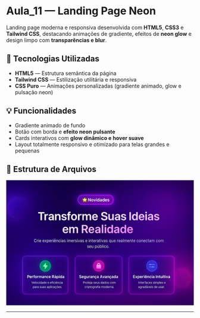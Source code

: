 
# Aula_11 — Landing Page Neon

Landing page moderna e responsiva desenvolvida com **HTML5**, **CSS3** e **Tailwind CSS**, destacando animações de gradiente, efeitos de **neon glow** e design limpo com **transparências e blur**.

## 🧠 Tecnologias Utilizadas
- **HTML5** — Estrutura semântica da página  
- **Tailwind CSS** — Estilização utilitária e responsiva  
- **CSS Puro** — Animações personalizadas (gradiente animado, glow e pulsação neon)  

## 💡 Funcionalidades
- Gradiente animado de fundo  
- Botão com borda e **efeito neon pulsante**  
- Cards interativos com **glow dinâmico e hover suave**  
- Layout totalmente responsivo e otimizado para telas grandes e pequenas  

## 📁 Estrutura de Arquivos


![Prévia da Landing Page](https://raw.githubusercontent.com/pedro2506/aula_11/main/screenshot.png)
****
